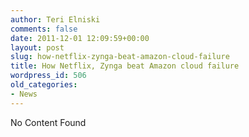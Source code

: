 ```yaml
---
author: Teri Elniski
comments: false
date: 2011-12-01 12:09:59+00:00
layout: post
slug: how-netflix-zynga-beat-amazon-cloud-failure
title: How Netflix, Zynga beat Amazon cloud failure
wordpress_id: 506
old_categories:
- News
---
```


No Content Found
